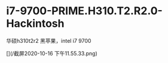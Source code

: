 # i7-9700-PRIME.H310.T2.R2.0-Hackintosh


华硕h310t2r2 黑苹果，intel i7 9700


[](/截屏2020-10-16 下午11.55.33.png)

